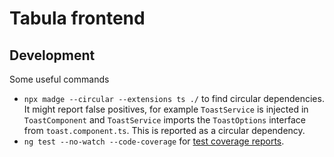 # Tabula frontend

## Development

Some useful commands

- `npx madge --circular --extensions ts ./` to find circular dependencies. It might report false positives, for example `ToastService` is injected in `ToastComponent` and `ToastService` imports the `ToastOptions` interface from `toast.component.ts`. This is reported as a circular dependency.
- `ng test --no-watch --code-coverage` for [test coverage reports](https://angular.dev/guide/testing/code-coverage).
